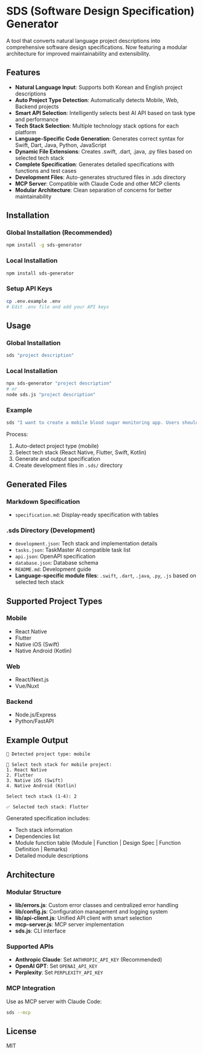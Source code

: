 # SDS (Software Design Specification) Generator

A tool that converts natural language project descriptions into comprehensive software design specifications. Now featuring a modular architecture for improved maintainability and extensibility.

## Features

- **Natural Language Input**: Supports both Korean and English project descriptions
- **Auto Project Type Detection**: Automatically detects Mobile, Web, Backend projects
- **Smart API Selection**: Intelligently selects best AI API based on task type and performance
- **Tech Stack Selection**: Multiple technology stack options for each platform
- **Language-Specific Code Generation**: Generates correct syntax for Swift, Dart, Java, Python, JavaScript
- **Dynamic File Extensions**: Creates .swift, .dart, .java, .py files based on selected tech stack
- **Complete Specification**: Generates detailed specifications with functions and test cases
- **Development Files**: Auto-generates structured files in .sds directory
- **MCP Server**: Compatible with Claude Code and other MCP clients
- **Modular Architecture**: Clean separation of concerns for better maintainability

## Installation

### Global Installation (Recommended)

```bash
npm install -g sds-generator
```

### Local Installation

```bash
npm install sds-generator
```

### Setup API Keys

```bash
cp .env.example .env
# Edit .env file and add your API keys
```

## Usage

### Global Installation

```bash
sds "project description"
```

### Local Installation

```bash
npx sds-generator "project description"
# or
node sds.js "project description"
```

### Example

```bash
sds "I want to create a mobile blood sugar monitoring app. Users should be able to input and record blood sugar levels, view trends in graphs, set target ranges, and receive notifications."
```

Process:
1. Auto-detect project type (mobile)
2. Select tech stack (React Native, Flutter, Swift, Kotlin)
3. Generate and output specification
4. Create development files in `.sds/` directory

## Generated Files

### Markdown Specification
- `specification.md`: Display-ready specification with tables

### .sds Directory (Development)
- `development.json`: Tech stack and implementation details
- `tasks.json`: TaskMaster AI compatible task list
- `api.json`: OpenAPI specification
- `database.json`: Database schema
- `README.md`: Development guide
- **Language-specific module files**: `.swift`, `.dart`, `.java`, `.py`, `.js` based on selected tech stack

## Supported Project Types

### Mobile
- React Native
- Flutter  
- Native iOS (Swift)
- Native Android (Kotlin)

### Web
- React/Next.js
- Vue/Nuxt

### Backend
- Node.js/Express
- Python/FastAPI


## Example Output

```
🎯 Detected project type: mobile

🔧 Select tech stack for mobile project:
1. React Native
2. Flutter
3. Native iOS (Swift)
4. Native Android (Kotlin)

Select tech stack (1-4): 2

✅ Selected tech stack: Flutter
```

Generated specification includes:
- Tech stack information
- Dependencies list
- Module function table (Module | Function | Design Spec | Function Definition | Remarks)
- Detailed module descriptions

## Architecture

### Modular Structure
- **lib/errors.js**: Custom error classes and centralized error handling
- **lib/config.js**: Configuration management and logging system
- **lib/api-client.js**: Unified API client with smart selection
- **mcp-server.js**: MCP server implementation
- **sds.js**: CLI interface

### Supported APIs
- **Anthropic Claude**: Set `ANTHROPIC_API_KEY` (Recommended)
- **OpenAI GPT**: Set `OPENAI_API_KEY`
- **Perplexity**: Set `PERPLEXITY_API_KEY`

### MCP Integration
Use as MCP server with Claude Code:
```bash
sds --mcp
```

## License

MIT